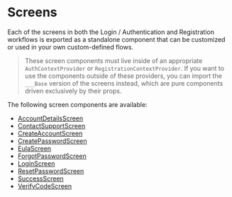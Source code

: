 # Screens

Each of the screens in both the Login / Authentication  and Registration workflows is exported as a standalone component that can be customized or used in your own custom-defined flows.

> These screen components must live inside of an appropriate `AuthContextProvider` or `RegistrationContextProvider`. If you want to use the components outside of these providers, you can import the `___Base` version of the screens instead, which are pure components driven exclusively by their props.

The following screen components are available:

- [AccountDetailsScreen](https://github.com/etn-ccis/blui-react-workflows/tree/master/login-workflow/docs/screens/account-details.md)
- [ContactSupportScreen](https://github.com/etn-ccis/blui-react-workflows/tree/master/login-workflow/docs/screens/contact.md)
- [CreateAccountScreen](https://github.com/etn-ccis/blui-react-workflows/tree/master/login-workflow/docs/screens/create-account.md)
- [CreatePasswordScreen](https://github.com/etn-ccis/blui-react-workflows/tree/master/login-workflow/docs/screens/create-password.md)
- [EulaScreen](https://github.com/etn-ccis/blui-react-workflows/tree/master/login-workflow/docs/screens/eula.md)
- [ForgotPasswordScreen](https://github.com/etn-ccis/blui-react-workflows/tree/master/login-workflow/docs/screens/forgot-password.md)
- [LoginScreen](https://github.com/etn-ccis/blui-react-workflows/tree/master/login-workflow/docs/screens/account-details.md)
- [ResetPasswordScreen](https://github.com/etn-ccis/blui-react-workflows/tree/master/login-workflow/docs/screens/reset-password.md)
- [SuccessScreen](https://github.com/etn-ccis/blui-react-workflows/tree/master/login-workflow/docs/screens/success.md)
- [VerifyCodeScreen](https://github.com/etn-ccis/blui-react-workflows/tree/master/login-workflow/docs/screens/verify-code.md)